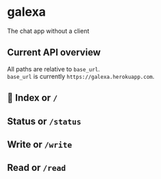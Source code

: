 # galexa
The chat app without a client

## Current API overview

All paths are relative to `base_url`.  
`base_url` is currently `https://galexa.herokuapp.com`.

## 🚧 Index or `/`

## Status or `/status`

## Write or `/write`

## Read or `/read`


